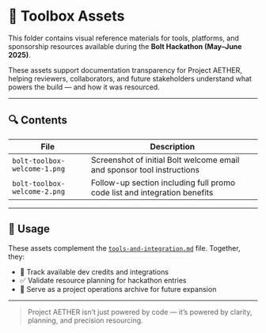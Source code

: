 # 📂 Toolbox Assets

This folder contains visual reference materials for tools, platforms, and sponsorship resources available during the **Bolt Hackathon (May–June 2025)**.

These assets support documentation transparency for Project AETHER, helping reviewers, collaborators, and future stakeholders understand what powers the build — and how it was resourced.

---

## 🔍 Contents

| File                          | Description                                                                 |
|------------------------------|-----------------------------------------------------------------------------|
| `bolt-toolbox-welcome-1.png` | Screenshot of initial Bolt welcome email and sponsor tool instructions     |
| `bolt-toolbox-welcome-2.png` | Follow-up section including full promo code list and integration benefits  |

---

## 🧠 Usage

These assets complement the [`tools-and-integration.md`](../tools-and-integration.md) file. Together, they:

- 📌 Track available dev credits and integrations
- ✅ Validate resource planning for hackathon entries
- 📂 Serve as a project operations archive for future expansion

---

> Project AETHER isn’t just powered by code — it’s powered by clarity, planning, and precision resourcing.
